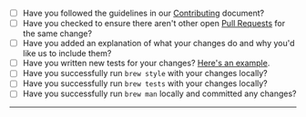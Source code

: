 - [ ] Have you followed the guidelines in our [Contributing](https://github.com/Homebrew/brew/blob/HEAD/CONTRIBUTING.md) document?
- [ ] Have you checked to ensure there aren't other open [Pull Requests](https://github.com/Homebrew/brew/pulls) for the same change?
- [ ] Have you added an explanation of what your changes do and why you'd like us to include them?
- [ ] Have you written new tests for your changes? [Here's an example](https://github.com/Homebrew/brew/blob/HEAD/Library/Homebrew/test/PATH_spec.rb).
- [ ] Have you successfully run `brew style` with your changes locally?
- [ ] Have you successfully run `brew tests` with your changes locally?
- [ ] Have you successfully run `brew man` locally and committed any changes?

-----
